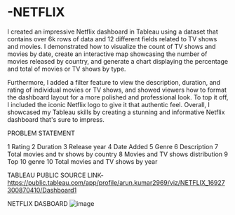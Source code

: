 # -NETFLIX



I created an impressive Netflix dashboard in Tableau using a dataset that contains over 6k rows of data and 12 different fields related to TV shows and movies. I demonstrated how to visualize the count of TV shows and movies by date, create an interactive map showcasing the number of movies released by country, and generate a chart displaying the percentage and total of movies or TV shows by type.

Furthermore, I added a filter feature to view the description, duration, and rating of individual movies or TV shows, and showed viewers how to format the dashboard layout for a more polished and professional look. To top it off, I included the iconic Netflix logo to give it that authentic feel. Overall, I showcased my Tableau skills by creating a stunning and informative Netflix dashboard that's sure to impress.

PROBLEM STATEMENT


1 Rating
2 Duration
3 Release year
4 Date Added
5 Genre
6 Description
7 Total movies and tv shows by country
8 Movies and TV shows distribution
9 Top 10 genre
10 Total movies and TV shows by year


TABLEAU PUBLIC SOURCE LINK-https://public.tableau.com/app/profile/arun.kumar2969/viz/NETFLIX_16927300870410/Dashboard1

NETFLIX DASBOARD
![image](https://github.com/Arunbond/-NETFLIX/assets/93313923/e17e174a-c868-4c66-9a4a-1baf48e561f7)
